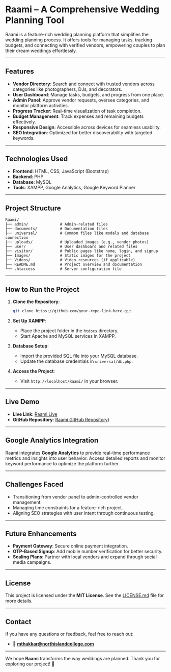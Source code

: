 # Raami – A Comprehensive Wedding Planning Tool

Raami is a feature-rich wedding planning platform that simplifies the wedding planning process. It offers tools for managing tasks, tracking budgets, and connecting with verified vendors, empowering couples to plan their dream weddings effortlessly.

---

## Features

- **Vendor Directory**: Search and connect with trusted vendors across categories like photographers, DJs, and decorators.
- **User Dashboard**: Manage tasks, budgets, and progress from one place.
- **Admin Panel**: Approve vendor requests, oversee categories, and monitor platform activities.
- **Progress Tracker**: Real-time visualization of task completion.
- **Budget Management**: Track expenses and remaining budgets effectively.
- **Responsive Design**: Accessible across devices for seamless usability.
- **SEO Integration**: Optimized for better discoverability with targeted keywords.

---

## Technologies Used

- **Frontend**: HTML, CSS, JavaScript (Bootstrap)
- **Backend**: PHP
- **Database**: MySQL
- **Tools**: XAMPP, Google Analytics, Google Keyword Planner

---

## Project Structure

```plaintext
Raami/
├── admin/              # Admin-related files
├── documents/          # Documentation files
├── universal/          # Common files like modals and database connection
├── uploads/            # Uploaded images (e.g., vendor photos)
├── user/               # User dashboard and related files
├── visitor/            # Public pages like home, login, and signup
├── Images/             # Static images for the project
├── Videos/             # Video resources (if applicable)
├── README.md           # Project overview and documentation
└── .htaccess           # Server configuration file
```

---

## How to Run the Project

1. **Clone the Repository**:
   ```bash
   git clone https://github.com/your-repo-link-here.git
   ```

2. **Set Up XAMPP**:
   - Place the project folder in the `htdocs` directory.
   - Start Apache and MySQL services in XAMPP.

3. **Database Setup**:
   - Import the provided SQL file into your MySQL database.
   - Update the database credentials in `universal/db.php`.

4. **Access the Project**:
   - Visit `http://localhost/Raami/` in your browser.

---

## Live Demo

- **Live Link**: [Raami Live](https://dgl409.mthakkar.imgd.ca/)  
- **GitHub Repository**: [Raami GitHub Repository](https://github.com/manasvi111/Raami))

---

## Google Analytics Integration

Raami integrates **Google Analytics** to provide real-time performance metrics and insights into user behavior. Access detailed reports and monitor keyword performance to optimize the platform further.

---

## Challenges Faced

- Transitioning from vendor panel to admin-controlled vendor management.
- Managing time constraints for a feature-rich project.
- Aligning SEO strategies with user intent through continuous testing.

---

## Future Enhancements

- **Payment Gateway**: Secure online payment integration.
- **OTP-Based Signup**: Add mobile number verification for better security.
- **Scaling Plans**: Partner with local vendors and expand through social media campaigns.

---

## License

This project is licensed under the **MIT License**. See the [LICENSE.md](./LICENSE.md) file for more details.

---

## Contact

If you have any questions or feedback, feel free to reach out:

- 📧 **mthakkar@northislandcollege.com**  

---
We hope **Raami** transforms the way weddings are planned. Thank you for exploring our project! 🎉
```
